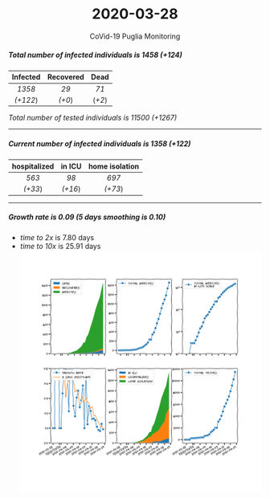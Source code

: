 <div align='center'>

# 2020-03-28
CoVid-19 Puglia Monitoring
</div>

##### Total number of infected individuals is 1458 (+124)
Infected | Recovered | Dead
:---: | :---: | :---:
*1358* | *29* | *71*
*(+122*) | *(+0*) | (*+2*)

*Total number of tested individuals is 11500 (+1267)*
***
##### Current number of infected individuals is 1358 (+122)
hospitalized | in ICU | home isolation
:---: | :---: | :---:
*563* |*98* |*697*
*(+33*) |*(+16*) |*(+73*)
***
##### Growth rate is 0.09 (5 days smoothing is 0.10)
- *time to 2x* is 7.80 days
- *time to 10x* is 25.91 days
![stats][stats]

[stats]: stats_Puglia.png
